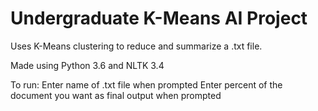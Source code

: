 # Undergraduate K-Means AI Project

Uses K-Means clustering to reduce and summarize a .txt file.

Made using Python 3.6 and NLTK 3.4

To run:
Enter name of .txt file when prompted 
Enter percent of the document you want as final output when prompted
